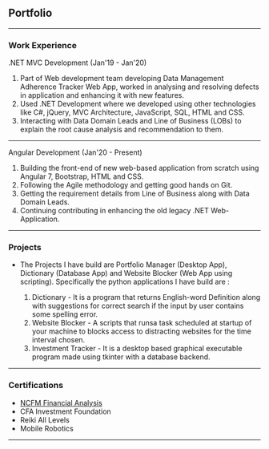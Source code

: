 ## Portfolio

---

### Work Experience 

.NET MVC Development (Jan'19 - Jan'20)
1. Part of Web development team developing Data Management Adherence Tracker Web App, worked in analysing and resolving defects in application and enhancing it with new features.
2. Used .NET Development where we developed using other technologies like C#, jQuery, MVC Architecture, JavaScript, SQL, HTML and CSS.
3. Interacting with Data Domain Leads and Line of Business (LOBs) to explain the root cause analysis and recommendation to them.

---
Angular Development (Jan'20 - Present)
1. Building the front-end of new web-based application from scratch using Angular 7, Bootstrap, HTML and CSS.
2. Following the Agile methodology and getting good hands on Git.
3. Getting the requirement details from Line of Business along with Data Domain Leads.
4. Continuing contributing in enhancing the old legacy .NET Web-Application.

---

### Projects

- The Projects I have build are Portfolio Manager (Desktop App), Dictionary (Database App) and Website Blocker (Web App using scripting). Specifically the python applications I have build are :

	1. Dictionary - It is a program that returns English-word Definition along with suggestions for correct search if the input by user contains some spelling error. 
	2. Website Blocker - A scripts that runsa task scheduled at startup of your machine to blocks access to distracting websites for the time interval chosen.
	3. Investment Tracker - It is a desktop based graphical executable program made using tkinter with a database backend.

---

### Certifications

- [NCFM Financial Analysis](/pdf/ncfm.pdf)
- CFA Investment Foundation
- Reiki All Levels
- Mobile Robotics

---
